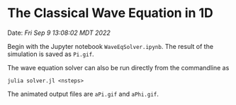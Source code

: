 # The Classical Wave Equation in 1D

Date: *Fri Sep  9 13:08:02 MDT 2022*

Begin with the Jupyter notebook `WaveEqSolver.ipynb`.  The result of the simulation is saved as `Pi.gif`.

The wave equation solver can also be run directly from the commandline as

    julia solver.jl <nsteps>

The animated output files are `aPi.gif` and `aPhi.gif`.

